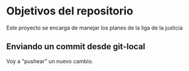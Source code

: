 # Objetivos del repositorio

Este proyecto se encarga de manejar los planes de la liga de la justicia


## Enviando un commit desde git-local

Voy a "pushear" un nuevo cambio.